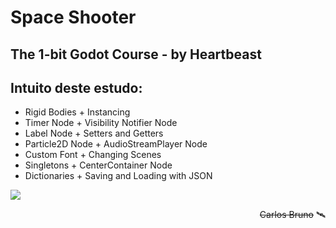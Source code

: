 # Space Shooter

## The 1-bit Godot Course - by Heartbeast

## Intuito deste estudo:
- Rigid Bodies + Instancing
- Timer Node + Visibility Notifier Node
- Label Node + Setters and Getters
- Particle2D Node + AudioStreamPlayer Node
- Custom Font + Changing Scenes
- Singletons + CenterContainer Node
- Dictionaries + Saving and Loading with JSON

<img src="https://github.com/suricarlos/space_shooter/blob/master/github/space.gif">


<div style="text-align: right">

~~Carlos Bruno~~ 🛰️

</div>

